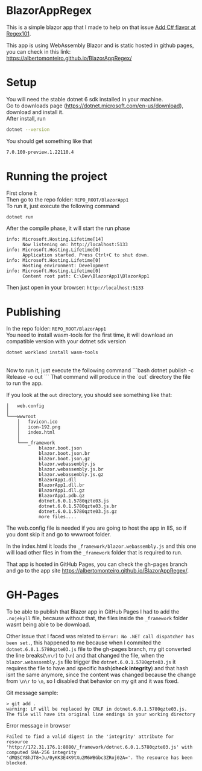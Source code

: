 # BlazorAppRegex

This is a simple blazor app that I made to help on that issue [Add C# flavor at Regex101](https://github.com/firasdib/Regex101/issues/156).

This app is using WebAssembly Blazor and is static hosted in github pages, you can check in this link: https://albertomonteiro.github.io/BlazorAppRegex/

# Setup

You will need the stable dotnet 6 sdk installed in your machine.
<br>
Go to downloads page (https://dotnet.microsoft.com/en-us/download), download and install it.
<br>
After install, run 
```bash
dotnet --version
```
You should get something like that
```bash
7.0.100-preview.1.22110.4
```

# Running the project

First clone it
<br>
Then go to the repo folder: `REPO_ROOT/BlazorApp1`
<br>
To run it, just execute the following command
```bash
dotnet run
```
After the compile phase, it will start the run phase
```
info: Microsoft.Hosting.Lifetime[14]
      Now listening on: http://localhost:5133
info: Microsoft.Hosting.Lifetime[0]
      Application started. Press Ctrl+C to shut down.
info: Microsoft.Hosting.Lifetime[0]
      Hosting environment: Development
info: Microsoft.Hosting.Lifetime[0]
      Content root path: C:\Dev\BlazorApp1\BlazorApp1
```
Then just open in your browser: `http://localhost:5133`

# Publishing

In the repo folder: `REPO_ROOT/BlazorApp1`
<br>
You need to install wasm-tools for the first time, it will download an compatible version with your dotnet sdk version
```bash
dotnet workload install wasm-tools
```
<br>
Now to run it, just execute the following command
```bash
dotnet publish -c Release -o out
```
That command will produce in the `out` directory the file to run the app.

If you look at the `out` directory, you should see something like that: 
```
│   web.config
│
└───wwwroot
    │   favicon.ico
    │   icon-192.png
    │   index.html
    │
    └───_framework
            blazor.boot.json
            blazor.boot.json.br
            blazor.boot.json.gz
            blazor.webassembly.js
            blazor.webassembly.js.br
            blazor.webassembly.js.gz
            BlazorApp1.dll
            BlazorApp1.dll.br
            BlazorApp1.dll.gz
            BlazorApp1.pdb.gz
            dotnet.6.0.1.5780qzte03.js
            dotnet.6.0.1.5780qzte03.js.br
            dotnet.6.0.1.5780qzte03.js.gz
            more files....
```
The web.config file is needed if you are going to host the app in IIS, so if you dont skip it and go to wwwroot folder.

In the index.html it loads the `_framework/blazor.webassembly.js` and this one will load other files in from the `_framework` folder that is required to run.

That app is hosted in GitHub Pages, you can check the gh-pages branch and go to the app site https://albertomonteiro.github.io/BlazorAppRegex/.

# GH-Pages

To be able to publish that Blazor app in GitHub Pages I had to add the `.nojekyll` file, because without that, the files inside the `_framework`
folder wasnt being able to be download.

Other issue that I faced was related to `Error: No .NET call dispatcher has been set.`, this happened to me because when I commited the `dotnet.6.0.1.5780qzte03.js` file 
to the gh-pages branch, my git converted the line breaks(`\n\r`) to (`\n`) and that changed the file, when the `blazor.webassembly.js` file trigger the `dotnet.6.0.1.5780qzte03.js` 
it requires the file to have and specific hash(**check integrity**) and that hash isnt the same anymore, since the content was changed because the change from `\n\r` to `\n`, so
I disabled that behavior on my git and it was fixed.

Git message sample:
```
> git add .
warning: LF will be replaced by CRLF in dotnet.6.0.1.5780qzte03.js.
The file will have its original line endings in your working directory
```

Error message in browser
```
Failed to find a valid digest in the 'integrity' attribute for resource 'http://172.31.176.1:8080/_framework/dotnet.6.0.1.5780qzte03.js' with computed SHA-256 integrity 'dMQSCY8hJT8+Ju/0yKK3E4K9tXu2M6WBGbc3ZRoj02A='. The resource has been blocked.
```
